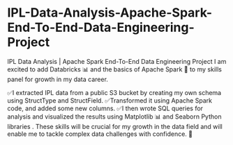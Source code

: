# IPL-Data-Analysis-Apache-Spark-End-To-End-Data-Engineering-Project
IPL Data Analysis | Apache Spark End-To-End Data Engineering Project
I am excited to add Databricks 📊 and the basics of Apache Spark 🚀 to my skills panel for growth in my data career. 

✅I extracted IPL data from a public S3 bucket by creating my own schema using StructType and StructField.
✅Transformed it using Apache Spark code, and added some new columns. 
✅I then wrote SQL queries for analysis and visualized the results using Matplotlib 📊 and Seaborn Python libraries .
These skills will be crucial for my growth in the data field and will enable me to tackle complex data challenges with confidence. 💪
